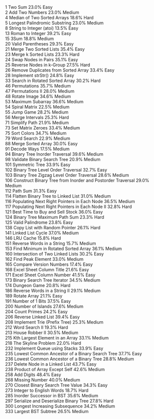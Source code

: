 1        Two Sum        23.0%        Easy        
2        Add Two Numbers        23.0%        Medium        
4        Median of Two Sorted Arrays        18.6%        Hard        
5        Longest Palindromic Substring        23.0%        Medium        
8        String to Integer (atoi)        13.5%        Easy        
13        Roman to Integer        39.2%        Easy        
15        3Sum        18.8%        Medium        
20        Valid Parentheses        29.3%        Easy        
21        Merge Two Sorted Lists        35.4%        Easy        
23        Merge k Sorted Lists        23.3%        Hard        
24        Swap Nodes in Pairs        35.1%        Easy        
25        Reverse Nodes in k-Group        27.5%        Hard        
26        Remove Duplicates from Sorted Array        33.4%        Easy        
28        Implement strStr()        24.8%        Easy        
33        Search in Rotated Sorted Array        30.2%        Hard        
46        Permutations        35.7%        Medium        
47        Permutations II        28.0%        Medium        
48        Rotate Image        34.6%        Medium        
53        Maximum Subarray        36.6%        Medium        
54        Spiral Matrix        22.5%        Medium        
55        Jump Game        28.2%        Medium        
56        Merge Intervals        25.3%        Hard        
71        Simplify Path        21.9%        Medium        
73        Set Matrix Zeroes        33.4%        Medium        
75        Sort Colors        34.7%        Medium        
79        Word Search        22.9%        Medium        
88        Merge Sorted Array        30.0%        Easy        
91        Decode Ways        17.5%        Medium        
94        Binary Tree Inorder Traversal        39.6%        Medium        
98        Validate Binary Search Tree        20.9%        Medium        
101        Symmetric Tree        33.9%        Easy        
102        Binary Tree Level Order Traversal        32.7%        Easy        
103        Binary Tree Zigzag Level Order Traversal        28.6%        Medium        
106        Construct Binary Tree from Inorder and Postorder Traversal        29.0%        Medium        
112        Path Sum        31.3%        Easy        
114        Flatten Binary Tree to Linked List        31.0%        Medium        
116        Populating Next Right Pointers in Each Node        36.5%        Medium        
117        Populating Next Right Pointers in Each Node II        32.8%        Hard        
121        Best Time to Buy and Sell Stock        36.0%        Easy        
124        Binary Tree Maximum Path Sum        23.3%        Hard        
125        Valid Palindrome        23.8%        Easy        
138        Copy List with Random Pointer        26.1%        Hard        
141        Linked List Cycle        37.0%        Medium        
146        LRU Cache        15.8%        Hard        
151        Reverse Words in a String        15.7%        Medium        
153        Find Minimum in Rotated Sorted Array        36.1%        Medium        
160        Intersection of Two Linked Lists        30.2%        Easy        
162        Find Peak Element        33.0%        Medium        
165        Compare Version Numbers        17.4%        Easy        
168        Excel Sheet Column Title        21.6%        Easy        
171        Excel Sheet Column Number        41.5%        Easy        
173        Binary Search Tree Iterator        34.5%        Medium        
174        Dungeon Game        20.8%        Hard        
186        Reverse Words in a String II         29.1%        Medium        
189        Rotate Array        21.1%        Easy        
191        Number of 1 Bits        37.5%        Easy        
200        Number of Islands        27.6%        Medium        
204        Count Primes        24.2%        Easy        
206        Reverse Linked List        39.4%        Easy        
208        Implement Trie (Prefix Tree)        25.3%        Medium        
212        Word Search II        19.3%        Hard        
213        House Robber II        30.5%        Medium        
215        Kth Largest Element in an Array        33.1%        Medium        
218        The Skyline Problem        22.0%        Hard        
232        Implement Queue using Stacks        33.9%        Easy        
235        Lowest Common Ancestor of a Binary Search Tree        37.7%        Easy        
236        Lowest Common Ancestor of a Binary Tree        28.8%        Medium        
237        Delete Node in a Linked List        43.7%        Easy        
238        Product of Array Except Self        42.6%        Medium        
258        Add Digits        48.4%        Easy        
268        Missing Number        40.0%        Medium        
270        Closest Binary Search Tree Value         34.3%        Easy        
273        Integer to English Words        18.7%        Hard        
285        Inorder Successor in BST         35.6%        Medium        
297        Serialize and Deserialize Binary Tree        27.8%        Hard        
300        Longest Increasing Subsequence        34.2%        Medium        
333        Largest BST Subtree         26.5%        Medium        

